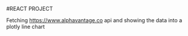 #REACT PROJECT

Fetching https://www.alphavantage.co api and showing the data into a plotly line chart
